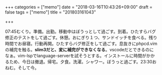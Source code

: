 +++
categories = ["memo"]
date = "2018-03-16T10:43:26+09:00"
draft = false
tags = ["memo"]
title = "201803161043"

+++

07:45むくり。準備。出勤。移動中はぼうっとして過ごす。到着。ひたすらバグ修正のテストをして過ごす。休憩。おにぎり１つ、サンドイッチを食べる。残り時間でお昼寝。行動再開。ひたすらバグ修正をして過ごす。息抜きにphpcd.vimの補完を触る。**slim3だと、変に補完ができなくなる**。vscodeだとできるのになぁ。vim-lspでlanguage-serverを試そうとする。インストールに時間がかかるため、今日は撤退。帰宅。夕食。洗濯。シャワー。ぼうっと過ごす。23:30おねむ。そして今。
